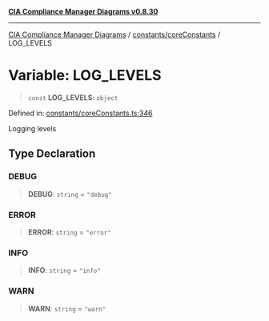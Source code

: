 [**CIA Compliance Manager Diagrams v0.8.30**](../../../README.md)

***

[CIA Compliance Manager Diagrams](../../../modules.md) / [constants/coreConstants](../README.md) / LOG\_LEVELS

# Variable: LOG\_LEVELS

> `const` **LOG\_LEVELS**: `object`

Defined in: [constants/coreConstants.ts:346](https://github.com/Hack23/cia-compliance-manager/blob/6afa716316469147e542039d136ec79ffdbd4ac9/src/constants/coreConstants.ts#L346)

Logging levels

## Type Declaration

### DEBUG

> **DEBUG**: `string` = `"debug"`

### ERROR

> **ERROR**: `string` = `"error"`

### INFO

> **INFO**: `string` = `"info"`

### WARN

> **WARN**: `string` = `"warn"`
